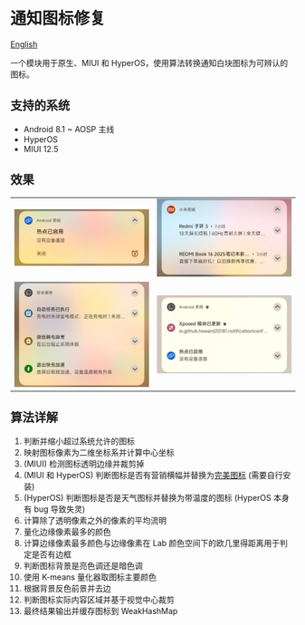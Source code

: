 # 通知图标修复

[English](README.md)

一个模块用于原生、MIUI 和 HyperOS，使用算法转换通知白块图标为可辨认的图标。

## 支持的系统

- Android 8.1 ~ AOSP 主线
- HyperOS
- MIUI 12.5

## 效果

|||
|---|---|
|![Single Notification](docs/img/3.jpg)|![Multiple notifications with the same icon are automatically grouped](docs/img/2.jpg)|
|![Multiple notification icons are automatically grouped](docs/img/1.jpg)|![Multiple notification icons are automatically grouped](docs/img/4.jpg)|

## 算法详解

1. 判断并缩小超过系统允许的图标
2. 映射图标像素为二维坐标系并计算中心坐标
3. (MIUI) 检测图标透明边缘并裁剪掉
4. (MIUI 和 HyperOS) 判断图标是否有营销横幅并替换为[完美图标](https://github.com/pzcn/Perfect-Icons-Completion-Project) (需要自行安装)
5. (HyperOS) 判断图标是否是天气图标并替换为带温度的图标 (HyperOS 本身有 bug 导致失灵)
6. 计算除了透明像素之外的像素的平均流明
7. 量化边缘像素最多的颜色
8. 计算边缘像素最多颜色与边缘像素在 Lab 颜色空间下的欧几里得距离用于判定是否有边框
9. 判断图标背景是亮色调还是暗色调
10. 使用 K-means 量化器取图标主要颜色
11. 根据背景反色前景并去边
12. 判断图标实际内容区域并基于视觉中心裁剪
13. 最终结果输出并缓存图标到 WeakHashMap
